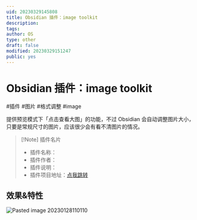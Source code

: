```yaml
---
uid: 20230329145808
title: Obsidian 插件：image toolkit
description:
tags:
author: OS
type: other
draft: false
modified: 20230329151247
public: yes
---
```


# Obsidian 插件：image toolkit

#插件 #图片 #格式调整 #image

提供预览模式下「点击查看大图」的功能，不过 Obsidian 会自动调整图片大小，只要是常规尺寸的图片，应该很少会有看不清图片的情况。

> [!Note] 插件名片
>
> -   插件名称：
> -   插件作者：
> -   插件说明：
> -   插件项目地址：[点我跳转]()

## 效果&特性

![Pasted image 20230128110110](https://s1.vika.cn/space/2023/03/15/17e9dcfd6b194fc5a496fe18a15dacc5)
